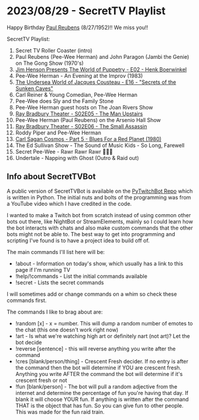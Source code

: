 # 2023/08/29 - SecretTV Playlist

Happy Birthday [Paul Reubens](https://en.wikipedia.org/wiki/Paul_Reubens) (8/27/1952)!! We miss you!!

SecretTV Playlist:
1. Secret TV Roller Coaster (intro)
2. Paul Reubens (Pee-Wee Herman) and John Paragon (Jambi the Genie) on The Gong Show (1970's)
3. [Jim Henson Presents The World of Puppetry - E02 - Henk Boerwinkel](https://muppet.fandom.com/wiki/The_World_of_Puppetry_with_Henk_Boerwinkel)
4. Pee-Wee Herman - An Evening at the Improv (1983)
6. [The Undersea World of Jacques Cousteau - E16 - "Secrets of the Sunken Caves"](https://en.wikipedia.org/wiki/The_Undersea_World_of_Jacques_Cousteau)
7. Carl Reiner & Young Comedian, Pee-Wee Herman
8. Pee-Wee does Sly and the Family Stone
9. Pee-Wee Herman guest hosts on The Joan Rivers Show
10. [Ray Bradbury Theater - S02E05 - The Man Upstairs](https://en.wikipedia.org/wiki/List_of_Ray_Bradbury_Theater_episodes#Season_2_(1988))
11. Pee-Wee Herman (Paul Reubens) on the Arsenio Hall Show
12. [Ray Bradbury Theater - S02E06 - The Small Assassin](https://en.wikipedia.org/wiki/List_of_Ray_Bradbury_Theater_episodes#Season_2_(1988))
13. Roddy Piper and Pee-Wee Herman
14. [Carl Sagan Cosmos - Part 5 - Blues For a Red Planet (1980)](https://en.wikipedia.org/wiki/Cosmos:_A_Personal_Voyage)
15. The Ed Sullivan Show - The Sound of Music Kids - So Long, Farewell
16. Secret Pee-Wee - Rawr Rawr Rawr 🐊🐊🐊
17. Undertale - Napping with Ghost (Outro & Raid out)



## Info about SecretTVBot

A public version of SecretTVBot is available on the [PyTwitchBot Repo](https://github.com/awbored/PyTwitchBot) which is written in Python.  The initial nuts and bolts of the programming was from a YouTube video which I have credited in the code.

I wanted to make a Twitch bot from scratch instead of using common other bots out there, like NightBot or StreamElements, mainly so I could learn how the bot interacts with chats and also make custom commands that the other bots might not be able to.  The best way to get into programming and scripting I've found is to have a project idea to build off of.

The main commands I'll list here will be:

 - !about - Information on today's show, which usually has a link to this page if I'm running TV
 - !help/!commands - List the initial commands available
 - !secret - Lists the secret commands

I will sometimes add or change commands on a whim so check these commands first.

The commands I like to brag about are:

 - !random [x] - x = number.  This will dump a random number of emotes to the chat (this one doesn't work right now)
 - !art - Is what we're watching high art or definitely nart (not art)?  Let the bot decide
 - !reverse [sentence] - this will reverse anything you write after the command
 - !cres [blank/person/thing] - Crescent Fresh decider.  If no entry is after the command then the bot will determine if YOU are crescent fresh.  Anything you write AFTER the command the bot will determine if it's crescent fresh or not
 - !fun [blank/person] - The bot will pull a random adjective from the internet and determine the percentage of fun you're having that day.  If blank it will choose YOUR fun.  If anything is written after the command THAT is the object that has fun.  So you can give fun to other people.  This was made for the fun raid train.
